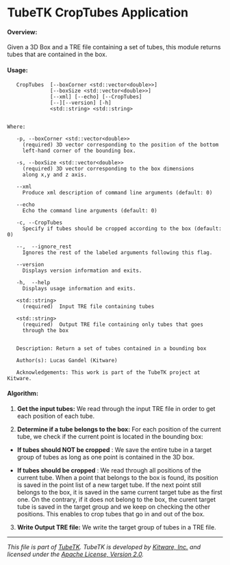 TubeTK CropTubes Application
=============================================

#### Overview:

Given a 3D Box and a TRE file containing a set of tubes, this module
returns tubes that are contained in the box.

#### Usage:

```
   CropTubes  [--boxCorner <std::vector<double>>]
              [--boxSize <std::vector<double>>]
              [--xml] [--echo] [--CropTubes]
              [--][--version] [-h]
              <std::string> <std::string>


Where:

   -p, --boxCorner <std::vector<double>>
     (required) 3D vector corresponding to the position of the bottom
     left-hand corner of the bounding box.

   -s, --boxSize <std::vector<double>>
     (required) 3D vector corresponding to the box dimensions
     along x,y and z axis.

   --xml
     Produce xml description of command line arguments (default: 0)

   --echo
     Echo the command line arguments (default: 0)

   -c, --CropTubes
     Specify if tubes should be cropped according to the box (default: 0)

   --,  --ignore_rest
     Ignores the rest of the labeled arguments following this flag.

   --version
     Displays version information and exits.

   -h,  --help
     Displays usage information and exits.

   <std::string>
     (required)  Input TRE file containing tubes

   <std::string>
     (required)  Output TRE file containing only tubes that goes
     through the box


   Description: Return a set of tubes contained in a bounding box

   Author(s): Lucas Gandel (Kitware)

   Acknowledgements: This work is part of the TubeTK project at Kitware.

```

#### Algorithm:

1. **Get the input tubes:**
 We read through the input TRE file in order to get each position of each
 tube.

2. **Determine if a tube belongs to the box:**
 For each position of the current tube, we check if the current point is
 located in the bounding box:

 * **If tubes should NOT be cropped** : We save the entire tube in a
 target group of tubes as long as one point is contained in the 3D box.

 * **If tubes should be cropped** : We read through all positions of
 the current tube. When a point that belongs to the box is found,
 its position is saved in the point list of a new target tube.
 If the next point still belongs to the box, it is saved in the same
 current target tube as the first one. On the contrary, if it does not
 belong to the box, the curent target tube is saved in the target group
 and we keep on checking the other positions. This enables to crop tubes
 that go in and out of the box.

3. **Write Output TRE file:**
 We write the target group of tubes in a TRE file.

----
*This file is part of [TubeTK](http://www.tubetk.org). TubeTK is developed by
[Kitware, Inc.](http://www.kitware.com) and licensed under the
[Apache License, Version 2.0](http://www.apache.org/licenses/LICENSE-2.0).*